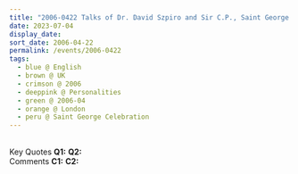 ```yaml
---
title: "2006-0422 Talks of Dr. David Szpiro and Sir C.P., Saint George Celebration on Arrival, Town Hall, Chiswick, London W4, UK"
date: 2023-07-04
display_date: 
sort_date: 2006-04-22
permalink: /events/2006-0422
tags:
  - blue @ English
  - brown @ UK
  - crimson @ 2006
  - deeppink @ Personalities
  - green @ 2006-04
  - orange @ London
  - peru @ Saint George Celebration
---
```


<br>

<wave-list>
  <list-title color="DarkSeaGreen" width="55">Key Quotes</list-title>
  <list-item color="BlanchedAlmond" width="280"><b>Q1:</b> <i></i></list-item>
  <list-item color="Lavender" width="280"><b>Q2:</b> <i></i></list-item>
</wave-list>

<br>

<wave-list>
  <list-title color="DarkSeaGreen" width="55">Comments</list-title>
  <list-item color="BlanchedAlmond" width="280"><b>C1:</b> <i></i></list-item>
  <list-item color="Lavender" width="280"><b>C2:</b> <i></i></list-item>
</wave-list>